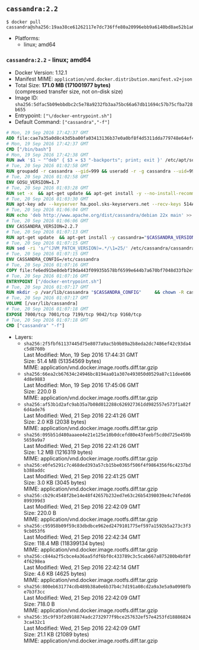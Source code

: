 ## `cassandra:2.2`

```console
$ docker pull cassandra@sha256:19aa38ce61262117e7dc736ffe80a20996ebb9a6140bd8ae52b1a64084a14052
```

-	Platforms:
	-	linux; amd64

### `cassandra:2.2` - linux; amd64

-	Docker Version: 1.12.1
-	Manifest MIME: `application/vnd.docker.distribution.manifest.v2+json`
-	Total Size: **171.0 MB (171001977 bytes)**  
	(compressed transfer size, not on-disk size)
-	Image ID: `sha256:5dfac5b09ebbdbc2c5e78a9232fb3aa75bc66a67db11694c57b75cfba728b655`
-	Entrypoint: `["\/docker-entrypoint.sh"]`
-	Default Command: `["cassandra","-f"]`

```dockerfile
# Mon, 19 Sep 2016 17:42:37 GMT
ADD file:cae7a35a0d8c43d5ba00fa03413136b37e0a0bf8f4d5311dda779748e64ef425 in / 
# Mon, 19 Sep 2016 17:42:37 GMT
CMD ["/bin/bash"]
# Mon, 19 Sep 2016 17:42:38 GMT
RUN awk '$1 ~ "^deb" { $3 = $3 "-backports"; print; exit }' /etc/apt/sources.list > /etc/apt/sources.list.d/backports.list
# Tue, 20 Sep 2016 01:02:58 GMT
RUN groupadd -r cassandra --gid=999 && useradd -r -g cassandra --uid=999 cassandra
# Tue, 20 Sep 2016 01:02:58 GMT
ENV GOSU_VERSION=1.7
# Tue, 20 Sep 2016 01:03:28 GMT
RUN set -x 	&& apt-get update && apt-get install -y --no-install-recommends ca-certificates wget && rm -rf /var/lib/apt/lists/* 	&& wget -O /usr/local/bin/gosu "https://github.com/tianon/gosu/releases/download/$GOSU_VERSION/gosu-$(dpkg --print-architecture)" 	&& wget -O /usr/local/bin/gosu.asc "https://github.com/tianon/gosu/releases/download/$GOSU_VERSION/gosu-$(dpkg --print-architecture).asc" 	&& export GNUPGHOME="$(mktemp -d)" 	&& gpg --keyserver ha.pool.sks-keyservers.net --recv-keys B42F6819007F00F88E364FD4036A9C25BF357DD4 	&& gpg --batch --verify /usr/local/bin/gosu.asc /usr/local/bin/gosu 	&& rm -r "$GNUPGHOME" /usr/local/bin/gosu.asc 	&& chmod +x /usr/local/bin/gosu 	&& gosu nobody true 	&& apt-get purge -y --auto-remove ca-certificates wget
# Tue, 20 Sep 2016 01:03:30 GMT
RUN apt-key adv --keyserver ha.pool.sks-keyservers.net --recv-keys 514A2AD631A57A16DD0047EC749D6EEC0353B12C
# Tue, 20 Sep 2016 01:06:04 GMT
RUN echo 'deb http://www.apache.org/dist/cassandra/debian 22x main' >> /etc/apt/sources.list.d/cassandra.list
# Tue, 20 Sep 2016 01:06:06 GMT
ENV CASSANDRA_VERSION=2.2.7
# Tue, 20 Sep 2016 01:07:13 GMT
RUN apt-get update 	&& apt-get install -y cassandra="$CASSANDRA_VERSION" 	&& rm -rf /var/lib/apt/lists/*
# Tue, 20 Sep 2016 01:07:15 GMT
RUN sed -ri 's/^(JVM_PATCH_VERSION)=.*/\1=25/' /etc/cassandra/cassandra-env.sh
# Tue, 20 Sep 2016 01:07:15 GMT
ENV CASSANDRA_CONFIG=/etc/cassandra
# Tue, 20 Sep 2016 01:07:16 GMT
COPY file:fe6ed91be8debf19da443f09935b578bf6599e644b7a670bf7048d33fb2efa9e in /docker-entrypoint.sh 
# Tue, 20 Sep 2016 01:07:16 GMT
ENTRYPOINT ["/docker-entrypoint.sh"]
# Tue, 20 Sep 2016 01:07:17 GMT
RUN mkdir -p /var/lib/cassandra "$CASSANDRA_CONFIG" 	&& chown -R cassandra:cassandra /var/lib/cassandra "$CASSANDRA_CONFIG" 	&& chmod 777 /var/lib/cassandra "$CASSANDRA_CONFIG"
# Tue, 20 Sep 2016 01:07:17 GMT
VOLUME [/var/lib/cassandra]
# Tue, 20 Sep 2016 01:07:18 GMT
EXPOSE 7000/tcp 7001/tcp 7199/tcp 9042/tcp 9160/tcp
# Tue, 20 Sep 2016 01:07:18 GMT
CMD ["cassandra" "-f"]
```

-	Layers:
	-	`sha256:2f5fbf61137445d75e8077a9ac5b9b89a2b8eda2dc7486ef42c93da4c5d8760b`  
		Last Modified: Mon, 19 Sep 2016 17:44:31 GMT  
		Size: 51.4 MB (51354569 bytes)  
		MIME: application/vnd.docker.image.rootfs.diff.tar.gzip
	-	`sha256:66ea2cb67634c24946bc8194aa01a307e493050d0529a87c11dee6064d8e9883`  
		Last Modified: Mon, 19 Sep 2016 17:45:06 GMT  
		Size: 220.0 B  
		MIME: application/vnd.docker.image.rootfs.diff.tar.gzip
	-	`sha256:af53b1d2afc9ab35a7b08d012288c626927361dd982557e573f1a82f6d4ade76`  
		Last Modified: Wed, 21 Sep 2016 22:41:26 GMT  
		Size: 2.0 KB (2038 bytes)  
		MIME: application/vnd.docker.image.rootfs.diff.tar.gzip
	-	`sha256:095b51d480aaaee4e21e125e10b0dcefd80e43feebf5cd0d725e459b5659a9a7`  
		Last Modified: Wed, 21 Sep 2016 22:41:26 GMT  
		Size: 1.2 MB (1216319 bytes)  
		MIME: application/vnd.docker.image.rootfs.diff.tar.gzip
	-	`sha256:e0fe5291c7c468ded393a57cb15be0365f506f4f9864356f6c4237bdb388addc`  
		Last Modified: Wed, 21 Sep 2016 22:41:25 GMT  
		Size: 3.0 KB (3045 bytes)  
		MIME: application/vnd.docker.image.rootfs.diff.tar.gzip
	-	`sha256:cb29c4548f2be14e48f42657b232ed7e63c26b54398039e4c74fedd6899399d3`  
		Last Modified: Wed, 21 Sep 2016 22:42:09 GMT  
		Size: 220.0 B  
		MIME: application/vnd.docker.image.rootfs.diff.tar.gzip
	-	`sha256:c95958b09f59c83dbdbce962ed2479101775ef597a1592b5a273c3f39cb053f6`  
		Last Modified: Wed, 21 Sep 2016 22:42:34 GMT  
		Size: 118.4 MB (118399134 bytes)  
		MIME: application/vnd.docker.image.rootfs.diff.tar.gzip
	-	`sha256:c844a2f5cbce4a36aa5fdf6bf0c433789c3c5cab667a875280b4bf8f4f6298ea`  
		Last Modified: Wed, 21 Sep 2016 22:42:14 GMT  
		Size: 4.6 KB (4625 bytes)  
		MIME: application/vnd.docker.image.rootfs.diff.tar.gzip
	-	`sha256:800eb631774cdb489b38a0e6b37b4c7d191a08cd2a9a3e5a9a0998fbe7b3f3cc`  
		Last Modified: Wed, 21 Sep 2016 22:42:09 GMT  
		Size: 718.0 B  
		MIME: application/vnd.docker.image.rootfs.diff.tar.gzip
	-	`sha256:35c9f93f2d918874adc2732977f9bce257632ef57e4253fd188868243ca432c1`  
		Last Modified: Wed, 21 Sep 2016 22:42:09 GMT  
		Size: 21.1 KB (21089 bytes)  
		MIME: application/vnd.docker.image.rootfs.diff.tar.gzip
